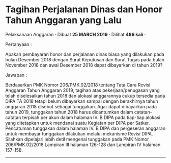 Tagihan Perjalanan Dinas dan Honor Tahun Anggaran yang Lalu
===========================================================

Pelaksanaan Anggaran · Dibuat **25 MARCH 2019** · Dilihat **486 kali** ·

Pertanyaan :

Apakah pembayaran honor dan perjalanan dinas biasa yang dilakukan pada bulan Desember 2018 dengan Surat Keputusan dan Surat Tugas pada bulan November 2018 dan awal Desember 2018 dapat dibayarkan di tahun 2019?

Jawaban :

Berdasarkan PMK Nomor 206/PMK.02/2018 tentang Tata Cara Revisi Anggaran Tahun Anggaran 2019, tagihan atas pekerjaan/penugasan yang telah diselesaikan tahun 2018 dan alokasi anggarannya cukup tersedia pada DIPA TA 2018 tetapi belum dibayarkan sampai dengan berakhirnya tahun anggaran 2018 disebut sebagai tunggakan. Agar dapat dibayarkan pada tahun 2019, tunggakan tahun 2018 harus dicantumkan dalam catatan- catatan terpisah per akun dalam halaman IV. B DIPA pada tiap-tiap alokasi yang ditetapkan untuk mendanai suatu Kegiatan per DIPA per Satker. Pencatuman tunggakan dalam halaman IV. B DIPA dan pergeseran anggaran untuk membayar tunggakan dilakukan melalui mekanisme Revisi DIPA. Silahkan dipelajari lebih detil mengenai tunggakan pada PMK Nomor 206/PMK.02/2018 Lampiran III halaman 126-128 dan Lampiran IV halaman 157-158.  
  

  
  
  

* * *